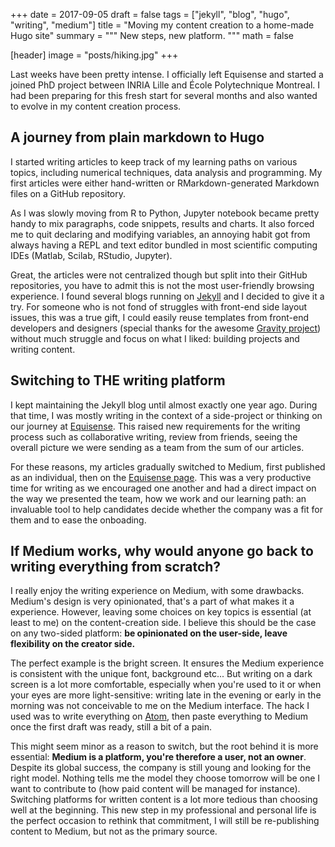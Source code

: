 +++
date = 2017-09-05
draft = false
tags = ["jekyll", "blog", "hugo", "writing", "medium"]
title = "Moving my content creation to a home-made Hugo site"
summary = """
New steps, new platform.
"""
math = false

[header]
image = "posts/hiking.jpg"
+++

Last weeks have been pretty intense. I officially left Equisense and  started
a joined PhD project between INRIA Lille and École Polytechnique Montreal.
I had been preparing for this fresh start for several months and also wanted
to evolve in my content creation process.

## A journey from plain markdown to Hugo

I started writing articles to keep track of my learning paths on various topics,
including numerical techniques, data analysis and programming. My first articles
were either hand-written or RMarkdown-generated Markdown files on a GitHub repository.

As I was slowly moving from R to Python, Jupyter notebook became pretty handy
to mix paragraphs, code snippets, results and charts. It also forced me to
quit declaring and modifying variables, an annoying habit got from always
having a REPL and text editor bundled in most scientific computing IDEs
(Matlab, Scilab, RStudio, Jupyter).

Great, the articles were not centralized though but split into their GitHub
repositories, you have to admit this is not the most user-friendly browsing
experience. I found several blogs running on [Jekyll](https://jekyllrb.com)
and I decided to give it a try. For someone who is not fond of struggles with
front-end side layout issues, this was a true gift, I could easily reuse
templates from front-end developers and designers (special thanks for the
awesome [Gravity project](http://hemangsk.github.io/Gravity))
without much struggle and focus on what I liked: building projects and
writing content.

## Switching to THE writing platform

I kept maintaining the Jekyll blog until almost exactly one year ago. During
that time, I was mostly writing in the context of a side-project or thinking on
our journey at [Equisense](https://www.equisense.com). This raised new
requirements for the writing process such as collaborative writing, review from
friends, seeing the overall picture we were sending as a team from the sum of
our articles.

For these reasons, my articles gradually switched to Medium,
first published as an individual, then on the
[Equisense page](https://medium.com/equisense). This was a very productive time
for writing as we encouraged one another and had a direct impact on the way we
presented the team, how we work and our learning path: an invaluable tool to
help candidates decide whether the company was a fit for them and to ease the
onboading.

## If Medium works, why would anyone go back to writing everything from scratch?

I really enjoy the writing experience on Medium, with some drawbacks.
Medium's design is very opinionated, that's a part of what makes it a experience.
However, leaving some choices on key topics is essential (at least to me) on the
content-creation side.
I believe this should be the case on any two-sided platform:
**be opinionated on the user-side, leave flexibility on the creator side.**

The perfect example is the bright screen. It ensures the Medium experience is
consistent with the unique font, background etc... But writing on a dark screen
is a lot more comfortable, especially when you're used to it or when your eyes
are more light-sensitive: writing late in the evening or early in the morning
was not conceivable to me on the Medium interface. The hack I used was to write
everything on [Atom](https://atom.io), then paste everything to Medium once the
first draft was ready, still a bit of a pain.

This might seem minor as a reason to switch, but the root behind it is more
essential: **Medium is a platform, you're therefore a user, not an owner**.
Despite its global success, the company is still young and looking for the
right model. Nothing tells me the model they choose tomorrow will be one I
want to contribute to (how paid content will be managed for instance).
Switching platforms for written content is a lot more tedious than choosing well
at the beginning. This new step in my professional and personal life is the
perfect occasion to rethink that commitment, I will still be re-publishing
content to Medium, but not as the primary source.
